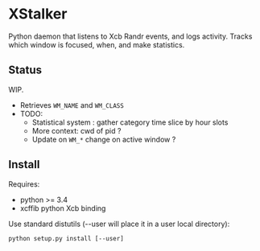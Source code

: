 XStalker
========

Python daemon that listens to Xcb Randr events, and logs activity.
Tracks which window is focused, when, and make statistics.

Status
------

WIP.
* Retrieves `WM_NAME` and `WM_CLASS`
* TODO:
	* Statistical system : gather category time slice by hour slots
	* More context: cwd of pid ?
	* Update on `WM_*` change on active window ?

Install
-------

Requires:
* python >= 3.4
* xcffib python Xcb binding

Use standard distutils (--user will place it in a user local directory):

    python setup.py install [--user]

